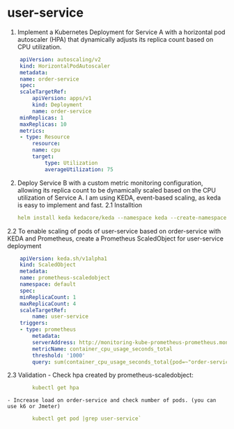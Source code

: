 # user-service

1. Implement a Kubernetes Deployment for Service A with a horizontal pod
autoscaler (HPA) that dynamically adjusts its replica count based on CPU
utilization.
```yaml
    apiVersion: autoscaling/v2
    kind: HorizontalPodAutoscaler
    metadata:
    name: order-service
    spec:
    scaleTargetRef:
        apiVersion: apps/v1
        kind: Deployment
        name: order-service
    minReplicas: 1
    maxReplicas: 10
    metrics:
    - type: Resource
        resource:
        name: cpu
        target:
            type: Utilization
            averageUtilization: 75
```
2. Deploy Service B with a custom metric monitoring configuration, allowing its
replica count to be dynamically scaled based on the CPU utilization of Service A.
    I am using KEDA, event-based scaling, as keda is easy to implement and fast.
2.1    Installtion

    ```yaml
    helm install keda kedacore/keda --namespace keda --create-namespace
    ```
2.2 To enable scaling of pods of user-service based on order-service with KEDA and Prometheus, create a Prometheus ScaledObject for user-service deployment
```yaml
    apiVersion: keda.sh/v1alpha1
    kind: ScaledObject
    metadata:
    name: prometheus-scaledobject
    namespace: default
    spec:
    minReplicaCount: 1
    maxReplicaCount: 4
    scaleTargetRef:
        name: user-service
    triggers:
    - type: prometheus
        metadata:
        serverAddress: http://monitoring-kube-prometheus-prometheus.monitoring.svc.cluster.local:9090 
        metricName: container_cpu_usage_seconds_total
        threshold: '1000'
        query: sum(container_cpu_usage_seconds_total{pod=~"order-service-.*"})
```
2.3 Validation
    - Check hpa created by prometheus-scaledobject: 
```yaml
        kubectl get hpa
```
    - Increase load on order-service and check number of pods. (you can use k6 or Jmeter)
```yaml
        kubectl get pod |grep user-service`
```